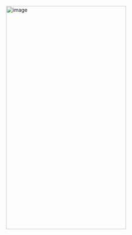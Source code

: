 <img width="328" height="611" alt="image" src="https://github.com/user-attachments/assets/98f69e0c-db82-42a6-a768-c803aa01ceb1" />
